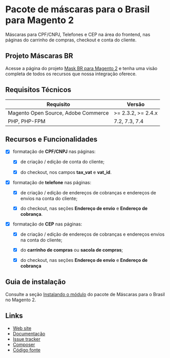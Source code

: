 # Pacote de máscaras para o Brasil para Magento 2

Máscaras para CPF/CNPJ, Telefones e CEP na área do frontend, nas páginas do carrinho de compras, checkout e conta do cliente.

## Projeto Máscaras BR

Acesse a página do projeto [Mask BR para Magento 2](https://eloom.tech/mask-br) e tenha uma visão completa de todos os recursos que nossa integração oferece.

## Requisitos Técnicos

| Requisito | Versão |
| ------ | ----------- |
| Magento Open Source, Adobe Commerce | >= 2.3.2, >= 2.4.x |
| PHP, PHP-FPM | 7.2, 7.3, 7.4 |

## Recursos e Funcionalidades

- [x] formatação de **CPF/CNPJ** nas páginas:

    - [x] de criação / edição de conta do cliente;

    - [x] do checkout, nos campos **tax_vat** e **vat_id**.

- [x] formatação de **telefone** nas páginas:

    - [x] de criação / edição de endereços de cobranças e endereços de envios na conta do cliente;

    - [x] do checkout, nas seções **Endereço de envio** e **Endereço de cobrança**.

- [x] formatação de **CEP** nas páginas:

    - [x] de criação / edição de endereços de cobranças e endereços envios na conta do cliente;

    - [x] do **carrinho de compras** ou **sacola de compras**;

    - [x] do checkout, nas seções **Endereço de envio** e **Endereço de cobrança**

## Guia de instalação

Consulte a seção [Instalando o módulo](https://docs.eloom.tech/pt/mask-br#instalando-o-modulo) do pacote de Máscaras para o Brasil no Magento 2.

## Links

* [Web site](https://eloom.tech/mask-br)
* [Documentação](https://docs.eloom.tech/pt/mask-br)
* [Issue tracker](https://github.com/eloom/module-mask-br/issues)
* [Composer](https://app.repman.io/organization/eloom/package/e5944bd9-ccb0-4c2e-9faf-db966dff8ac0/details)
* [Código fonte](https://github.com/eloom/module-mask-br)